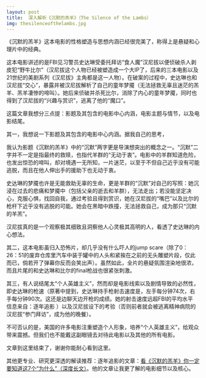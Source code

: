 ```yaml
---
layout: post
title:  深入解析《沉默的羔羊》（The Silence of the Lambs）
img: thesilenceofthelambs.jpg
---
```


《沉默的羔羊》这本电影的性格塑造与思想内涵已经很完美了，称得上是悬疑和心理片中的经典。

这本电影讲述的是FBI见习警员史达琳受委托拜访“食人魔”汉尼拔以便侦破杀人剥皮犯“野牛比尔”（汉尼拔这个人物已经被塑造成一个大IP了，后来的三本电影以及21世纪的美剧系列《汉尼拔》主角都是这一人物）。在破案的过程中，史达琳也和汉尼拔“交心”，暴露并被汉尼拔解析了自己的童年梦魇（无法拯救无辜且迷茫的羔羊、羔羊凄惨的啼叫）。她后来侦破并杀死比尔，消除了内心的童年梦魇，同时也得到了汉尼拔的“兴趣与赏识”，逃离了他的“魔口”。

这篇文章我想分三点提：影题及其包含的电影中心内涵，电影主题与情节，以及电影结尾。



其一，我想说一下影题及其包含的电影中心内涵。据我自己的思考，

我认为影题《沉默的羔羊》中的“沉默”两字更是导演想突出的概念之一。“沉默”二字并不一定是指最终的救赎，也指代羊群的“无动于衷”。电影中的羊群知道危险，也发出惊恐的啼叫，却对境遇一无所知，一片迷茫，以至于不但自己近乎没有可能逃脱，而且在他人伸出手的援助下也无动于衷。

史达琳的梦魇也许是无能救助无辜的生命，更是羊群的“沉默”对自己的写照：她沉浸在过去的悲痛和梦魇中（包括父亲的逝去和羊群），无法走出；若没能坚定决心，克服心惧，找回自我，通过考验且得到赏识，她在汉尼拔的“嘴巴”以及比尔的枪杆下近乎没有逃脱的可能。她会在黑暗中跌撞，无法拯救自己，成为那只“沉默的羊羔”。

汉尼拔真的是一个观察极其细致且洞察他人心灵极其高明的人，看透了史达琳的内心想法。



其二，这本电影虽归入恐怖片，却几乎没有什么吓人的jump scare（除了0：26：51的废弃仓库里汽车中装于罐中的人头和紧挨在之前的无头雕塑片段，仅此而已，倘若开了弹幕你反而会笑出声）。虽然如此，全片的悬疑氛围渲染地很浓，而且片尾的和史达琳和比尔的final枪战也很紧张刺激。

其三，有人说结尾太“个人英雄主义”，然而却是电影线索以及剧情导致的必然性，即史达琳的枪速（原著中提到，史达琳持手枪射击速度是，左手每分钟74次，右手每分钟90次。这还是边聊天边开枪的成绩。她的射击速度远超FBI的平均水平 信息来自：逐年追影 ）以及汉尼拔设下的考验（否则前者就会被逃离精神病院的汉尼拔“参门拜访”，成为他的晚餐）。

不可否认的是，美国的许多电影注重塑造个人形象，培养“个人英雄主义”，给观众带来震撼。但我们也不能戴这副眼镜去对待此电影以及其他的所有电影。



文章到这里结束了，谢谢你能耐心看到这里。

其他更专业、研究更深透的解读推荐：逐年追影的文章：<a href="https://www.bilibili.com/read/cv6835888">看《沉默的羔羊》你一定要知道这7个“为什么”（深度长文）</a>。他的文章让我更了解的电影细节以及核心。